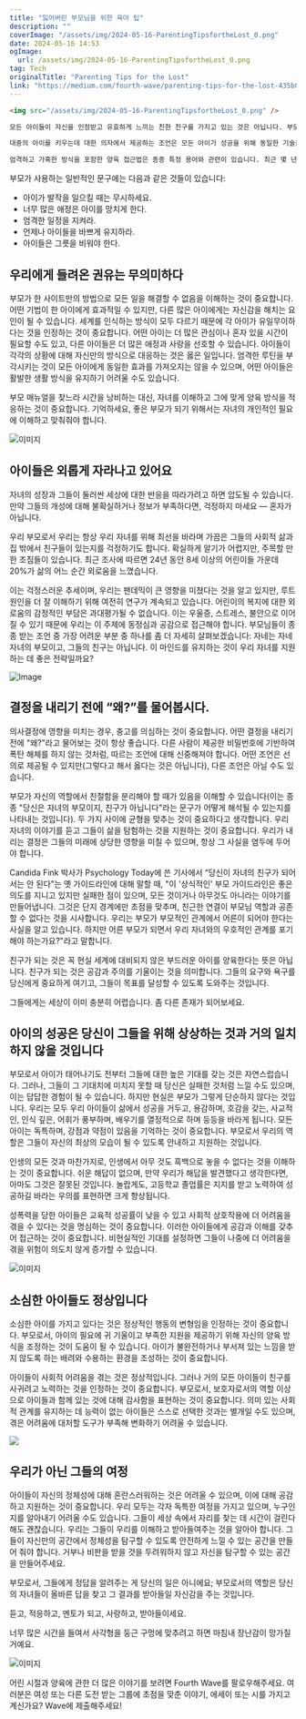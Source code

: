 ```yaml
---
title: "잃어버린 부모님을 위한 육아 팁"
description: ""
coverImage: "/assets/img/2024-05-16-ParentingTipsfortheLost_0.png"
date: 2024-05-16 14:53
ogImage: 
  url: /assets/img/2024-05-16-ParentingTipsfortheLost_0.png
tag: Tech
originalTitle: "Parenting Tips for the Lost"
link: "https://medium.com/fourth-wave/parenting-tips-for-the-lost-435b0c080a06"
---
```



```markdown
<img src="/assets/img/2024-05-16-ParentingTipsfortheLost_0.png" />

모든 아이들이 자신을 인정받고 유효하게 느끼는 친한 친구를 가지고 있는 것은 아닙니다. 부모가 그 사람이 되어야 하는 시기와 우리 아이가 이를 필요로 하는지 어떻게 알 수 있을까요?

대중의 아이를 키우는데 대한 의자에서 제공하는 조언은 모든 아이가 성공을 위해 동일한 기술을 요구한다고 생각하는 사람에 의해 써진 찬송가들의 안내서에 불과하다는 것을 인정할 때입니다. 우리는 이 과대 단순화된 조언을 다른 것처럼 취급해야 하며, 당신의 고유한 상황에 관련이 없을 수도 있다는 것을 알아야 합니다.

엄격하고 가혹한 방식을 포함한 양육 접근법은 종종 특정 용어와 관련이 있습니다. 최근 몇 년 동안 구타와 같은 신체적 처벌의 인기는 줄어들었지만, 그들에게 적절하게 반응하지 않는 아이들에게 특정한 생활 방식을 강요하는 것은 그들의 평생에 걸쳐 지속되는 부정적인 감정적 결과를 초래할 수 있습니다.
```

<div class="content-ad"></div>

부모가 사용하는 일반적인 문구에는 다음과 같은 것들이 있습니다:

- 아이가 발작을 일으킬 때는 무시하세요.
- 너무 많은 애정은 아이를 망치게 한다.
- 엄격한 일정을 지켜라.
- 언제나 아이들을 바쁘게 유지하라.
- 아이들은 그릇을 비워야 한다.

## 우리에게 들려온 권유는 무의미하다

부모가 한 사이트만의 방법으로 모든 일을 해결할 수 없음을 이해하는 것이 중요합니다. 어떤 기법이 한 아이에게 효과적일 수 있지만, 다른 많은 아이에게는 자신감을 해치는 요인이 될 수 있습니다. 세계를 인식하는 방식이 모두 다르기 때문에 각 아이가 유일무이하다는 것을 인정하는 것이 중요합니다. 어떤 아이는 더 많은 관심이나 혼자 있을 시간이 필요할 수도 있고, 다른 아이들은 더 많은 애정과 사랑을 선호할 수 있습니다. 아이들이 각각의 상황에 대해 자신만의 방식으로 대응하는 것은 옳은 일입니다. 엄격한 루틴을 부각시키는 것이 모든 아이에게 동일한 효과를 가져오지는 않을 수 있으며, 어떤 아이들은 활발한 생활 방식을 유지하기 어려울 수도 있습니다.

<div class="content-ad"></div>

부모 매뉴얼을 찾느라 시간을 낭비하는 대신, 자녀를 이해하고 그에 맞게 양육 방식을 적응하는 것이 중요합니다. 기억하세요, 좋은 부모가 되기 위해서는 자녀의 개인적인 필요에 이해하고 맞춰줘야 합니다.

![이미지](/assets/img/2024-05-16-ParentingTipsfortheLost_1.png)

## 아이들은 외롭게 자라나고 있어요

자녀의 성장과 그들이 둘러싼 세상에 대한 반응을 따라가려고 하면 압도될 수 있습니다. 만약 그들의 개성에 대해 불확실하거나 정보가 부족하다면, 걱정하지 마세요 — 혼자가 아닙니다.

<div class="content-ad"></div>

우리 부모로서 우리는 항상 우리 자녀를 위해 최선을 바라며 가끔은 그들의 사회적 삶과 집 밖에서 친구들이 있는지를 걱정하기도 합니다. 확실하게 알기가 어렵지만, 주목할 만한 조짐들이 있습니다. 최근 조사에 따르면 24년 동안 8세 이상의 어린이들 가운데 20%가 삶의 어느 순간 외로움을 느꼈습니다.

이는 걱정스러운 추세이며, 우리는 팬데믹이 큰 영향을 미쳤다는 것을 알고 있지만, 루트 원인을 더 잘 이해하기 위해 여전히 연구가 계속되고 있습니다. 어린이의 복지에 대한 외로움의 감정적인 부담은 과대평가될 수 없습니다. 이는 우울증, 스트레스, 불안으로 이어질 수 있기 때문에 우리는 이 주제에 동정심과 공감으로 접근해야 합니다. 부모님들이 종종 받는 조언 중 가장 어려운 부분 중 하나를 좀 더 자세히 살펴보겠습니다: 자네는 자네 자녀의 부모이고, 그들의 친구는 아닙니다. 이 마인드를 유지하는 것이 우리 자녀를 지원하는 데 좋은 전략일까요?

![Image](/assets/img/2024-05-16-ParentingTipsfortheLost_2.png)

## 결정을 내리기 전에 “왜?”를 물어봅시다.

<div class="content-ad"></div>

의사결정에 영향을 미치는 경우, 충고를 의심하는 것이 중요합니다. 어떤 결정을 내리기 전에 "왜?"라고 물어보는 것이 항상 좋습니다. 다른 사람이 제공한 비밀번호에 기반하여 폭탄 해체를 하지 않는 것처럼, 따르는 조언에 대해 신중해져야 합니다. 어떤 조언은 선의로 제공될 수 있지만(그렇다고 해서 옳다는 것은 아닙니다), 다른 조언은 아닐 수도 있습니다.

부모가 자신의 역할에서 친절함을 분리해야 할 때가 있음을 이해할 수 있습니다(이는 종종 "당신은 자녀의 부모이지, 친구가 아닙니다"라는 문구가 어떻게 해석될 수 있는지를 나타내는 것입니다). 두 가지 사이에 균형을 맞추는 것이 중요하다고 생각합니다. 우리 자녀의 이야기를 듣고 그들이 삶을 탐험하는 것을 지원하는 것이 중요합니다. 우리가 내리는 결정은 그들의 미래에 상당한 영향을 미칠 수 있으며, 항상 그 사실을 염두에 두어야 합니다.

Candida Fink 박사가 Psychology Today에 쓴 기사에서 “당신이 자녀의 친구가 되어서는 안 된다”는 옛 가이드라인에 대해 말할 때, "이 '상식적인' 부모 가이드라인은 좋은 의도를 지니고 있지만 실패한 점이 있으며, 모든 것이거나 아무것도 아니라는 이야기를 만들어냅니다. 그것은 단지 경계에만 초점을 맞추며, 친근한 연결이 부모님 역할과 공존할 수 없다는 것을 시사합니다. 우리는 부모가 부모적인 관계에서 어른이 되어야 한다는 사실을 알고 있습니다. 하지만 어른 부모가 되면서 우리 자녀와의 우호적인 관계를 포기해야 하는가요?"라고 말합니다.

친구가 되는 것은 꼭 현실 세계에 대비되지 않은 부드러운 아이를 양육한다는 뜻은 아닙니다. 친구가 되는 것은 공감과 주의를 기울이는 것을 의미합니다. 그들의 요구와 욕구를 당신에게 중요하게 여기고, 그들이 목표를 달성할 수 있도록 도와주는 것입니다.

<div class="content-ad"></div>

그들에게는 세상이 이미 충분히 어렵습니다. 좀 다른 존재가 되어보세요.

## 아이의 성공은 당신이 그들을 위해 상상하는 것과 거의 일치하지 않을 것입니다

부모로서 아이가 태어나기도 전부터 그들에 대한 높은 기대를 갖는 것은 자연스럽습니다. 그러나, 그들이 그 기대치에 미치지 못할 때 당신은 실패한 것처럼 느낄 수도 있으며, 이는 답답한 경험이 될 수 있습니다. 하지만 현실은 부모가 그렇게 단순하지 않다는 것입니다. 우리는 모두 우리 아이들이 삶에서 성공을 거두고, 용감하며, 호감을 갖는, 사교적인, 인식 깊은, 어휘가 풍부하며, 배우기를 열정적으로 하며 등등을 바라게 됩니다. 모든 아이는 독특하며, 강점과 약점이 있음을 기억하는 것이 중요합니다. 부모로서 우리의 역할은 그들이 자신의 최상의 모습이 될 수 있도록 안내하고 지원하는 것입니다.

인생의 모든 것과 마찬가지로, 인생에서 아무 것도 흑백으로 놓을 수 없다는 것을 이해하는 것이 중요합니다. 쉬운 해답이 없으며, 만약 우리가 해답을 발견했다고 생각한다면, 아마도 그것은 잘못된 것입니다. 놀랍게도, 고등학교 졸업률은 지지를 받고 노력하여 성공하길 바라는 우의를 표현하면 크게 향상됩니다.

<div class="content-ad"></div>

성폭력을 당한 아이들은 교육적 성공률이 낮을 수 있고 사회적 상호작용에 더 어려움을 겪을 수 있다는 것을 명심하는 것이 중요합니다. 이러한 아이들에게 공감과 이해를 갖추어 접근하는 것이 중요합니다. 비현실적인 기대를 설정하면 그들이 나중에 더 어려움을 겪을 위험이 의도치 않게 증가할 수 있습니다.

![이미지](/assets/img/2024-05-16-ParentingTipsfortheLost_3.png)

## 소심한 아이들도 정상입니다

소심한 아이를 가지고 있다는 것은 정상적인 행동의 변형임을 인정하는 것이 중요합니다. 부모로서, 아이의 필요에 귀 기울이고 부족한 지원을 제공하기 위해 자신의 양육 방식을 조정하는 것이 도움이 될 수 있습니다. 아이가 불완전하거나 부서져 있는 느낌을 받지 않도록 하는 배려와 수용하는 환경을 조성하는 것이 중요합니다.

<div class="content-ad"></div>

아이들이 사회적 어려움을 겪는 것은 정상적입니다. 그러나 거의 모든 아이들이 친구를 사귀려고 노력하는 것을 인정하는 것이 중요합니다. 부모로서, 보호자로서의 역할 이상으로 아이들과 함께 있는 것에 대해 감사함을 표현하는 것이 중요합니다. 의미 있는 사회적 관계를 유지하는 데 능력이 없는 아이들은 스스로 선택한 것과는 별개일 수도 있으며, 겪은 어려움에 대처할 도구가 부족해 변화하기 어려울 수 있습니다.

<img src="/assets/img/2024-05-16-ParentingTipsfortheLost_4.png" />

## 우리가 아닌 그들의 여정

아이들이 자신의 정체성에 대해 혼란스러워하는 것은 어려울 수 있으며, 이에 대해 공감하고 지원하는 것이 중요합니다. 우리 모두는 각자 독특한 여정을 가지고 있으며, 누구인지를 알아내기 어려울 수도 있습니다. 그들이 세상 속에서 자리를 찾는 데 시간이 걸린다 해도 괜찮습니다. 우리는 그들이 우리를 이해하고 받아들여주는 것을 알아야 합니다. 그들이 자신만의 공간에서 정체성을 탐구할 수 있도록 안전하게 느낄 수 있는 공간을 만들어 줘야 합니다. 거부나 비판을 받을 것을 두려워하지 않고 자신을 탐구할 수 있는 공간을 만들어주세요.

<div class="content-ad"></div>

부모로서, 그들에게 정답을 알려주는 게 당신의 일은 아니에요; 부모로서의 역할은 당신의 자녀들이 올바른 답을 찾고 그 결과를 받아들일 자신감을 주는 것입니다.

듣고, 적응하고, 멘토가 되고, 사랑하고, 받아들이세요.

너무 많은 시간을 들여서 사각형을 둥근 구멍에 맞추려고 하면 마침내 장난감이 망가질 거예요.

![이미지](/assets/img/2024-05-16-ParentingTipsfortheLost_5.png)

<div class="content-ad"></div>

어린 시절과 양육에 관한 더 많은 이야기를 보려면 Fourth Wave를 팔로우해주세요. 여러분은 여성 또는 다른 도전 받는 그룹에 초점을 맞춘 이야기, 에세이 또는 시를 가지고 계신가요? Wave에 제출해주세요!